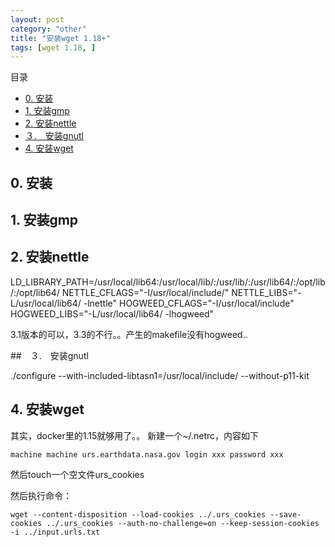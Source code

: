 ```yaml
---
layout: post
category: "other"
title: "安装wget 1.18+"
tags: [wget 1.18, ]
---
```


目录

<!-- TOC -->

- [0. 安装](#0-安装)
- [1. 安装gmp](#1-安装gmp)
- [2. 安装nettle](#2-安装nettle)
- [３.　安装gnutl](#３　安装gnutl)
- [4. 安装wget](#4-安装wget)

<!-- /TOC -->

## 0. 安装

## 1. 安装gmp

## 2. 安装nettle


LD_LIBRARY_PATH=/usr/local/lib64:/usr/local/lib/:/usr/lib/:/usr/lib64/:/opt/lib/:/opt/lib64/ NETTLE_CFLAGS="-I/usr/local/include/" NETTLE_LIBS="-L/usr/local/lib64/ -lnettle" HOGWEED_CFLAGS="-I/usr/local/include" HOGWEED_LIBS="-L/usr/local/lib64/ -lhogweed"


3.1版本的可以，3.3的不行。。产生的makefile没有hogweed..


##　３.　安装gnutl


./configure --with-included-libtasn1=/usr/local/include/ --without-p11-kit

## 4. 安装wget


其实，docker里的1.15就够用了。。
新建一个~/.netrc，内容如下
```
machine machine urs.earthdata.nasa.gov login xxx password xxx
```

然后touch一个空文件urs_cookies

然后执行命令：
```
wget --content-disposition --load-cookies ../.urs_cookies --save-cookies ../.urs_cookies --auth-no-challenge=on --keep-session-cookies -i ../input.urls.txt 
```



